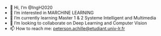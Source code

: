 - 👋 Hi, I’m @IngH2020
- 👀 I’m interested in MARCHINE LEARNING
- 🌱 I’m currently learning Master 1 & 2 Systeme Intelligent and Multimedia
- 💞️ I’m looking to collaborate on Deep Learning and Computer Vision
- 📫 How to reach me: peterson.achille@etudiant.univ-lr.fr

<!---
IngH2020/IngH2020 is a ✨ special ✨ repository because its `README.md` (this file) appears on your GitHub profile.
You can click the Preview link to take a look at your changes.
--->
